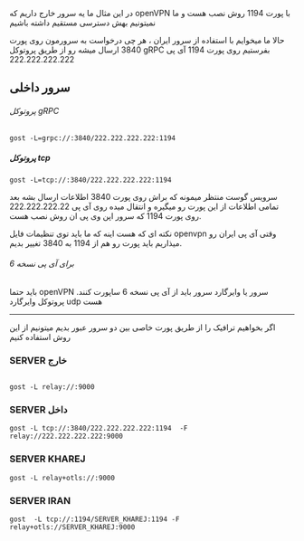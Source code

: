 در این مثال
ما یه سرور خارج داریم که openVPN با پورت 1194 روش نصب هست و ما نمیتونیم بهش دسترسی مستقیم داشته باشیم 

حالا ما میخوایم با استفاده از سرور ایران ، هر چی درخواست به سرورمون روی پورت 3840 ارسال میشه رو از طریق پروتوکل gRPC بفرستیم روی پورت 1194 آی پی 222.222.222.222




## سرور داخلی

###### پروتوکل gRPC

```
gost -L=grpc://:3840/222.222.222.222:1194
```
##### پروتوکل tcp

```
gost -L=tcp://:3840/222.222.222.222:1194
```


سرویس گوست منتظر میمونه که براش روی پورت 3840 اطلاعات ارسال بشه
بعد تمامی اطلاعات از این پورت رو میگیره و انتقال میده روی آی پی 222.222.222.22 روی پورت 1194 که سرور اپن وی پی ان روش نصب هست.

نکته ای که هست اینه که ما باید توی تنظیمات فایل openvpn وقتی آی پی ایران رو میذاریم باید پورت رو هم از 1194 به 3840 تغییر بدیم.


###### برای آی پی نسخه 6

باید حتما openVPN سرور یا وایرگارد سرور باید از آی پی نسخه 6 ساپورت کنند.
پروتوکل وایرگارد udp هست


----

اگر بخواهیم ترافیک را از طریق پورت خاصی بین دو سرور عبور بدیم میتونیم از این روش استفاده کنیم

### SERVER خارج 
```

gost -L relay://:9000
```

### SERVER داخل

```
gost -L tcp://:3840/222.222.222.222:1194  -F  relay://222.222.222.222:9000
```


### SERVER KHAREJ

```
gost -L relay+otls://:9000
```

### SERVER IRAN
```
gost  -L tcp://:1194/SERVER_KHAREJ:1194 -F relay+otls://SERVER_KHAREJ:9000
```

